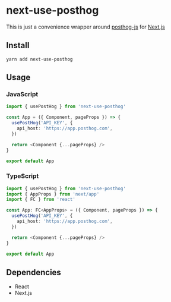 # next-use-posthog

This is just a convenience wrapper around [posthog-js](https://github.com/PostHog/posthog-js) for [Next.js](https://nextjs.org)

## Install

`yarn add next-use-posthog`

## Usage

### JavaScript

```typescript
import { usePostHog } from 'next-use-posthog'

const App = ({ Component, pageProps }) => {
  usePostHog('API_KEY', {
    api_host: 'https://app.posthog.com',
  })

  return <Component {...pageProps} />
}

export default App
```

### TypeScript

```typescript
import { usePostHog } from 'next-use-posthog'
import { AppProps } from 'next/app'
import { FC } from 'react'

const App: FC<AppProps> = ({ Component, pageProps }) => {
  usePostHog('API_KEY', {
    api_host: 'https://app.posthog.com',
  })

  return <Component {...pageProps} />
}

export default App
```

## Dependencies

- React
- Next.js
